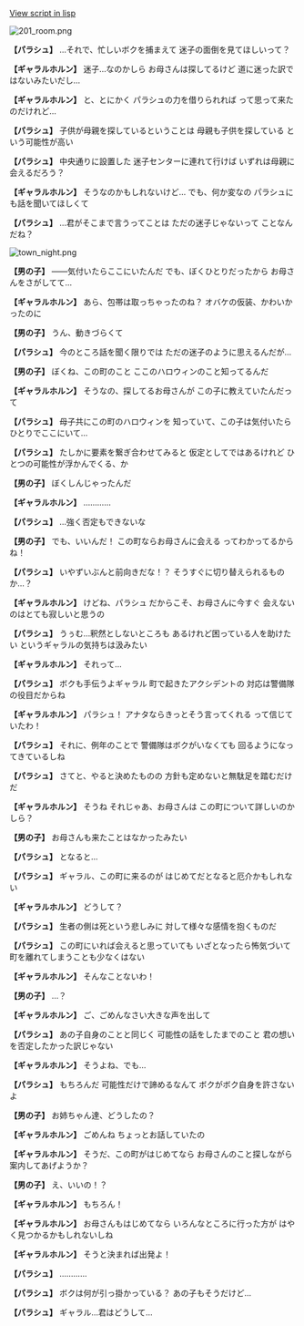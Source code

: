 [View script in lisp](../scripts/202210131.txt)

![201_room.png](../images/backgrounds/201_room.png)

**【パラシュ】**
…それで、忙しいボクを捕まえて
迷子の面倒を見てほしいって？

**【ギャラルホルン】**
迷子…なのかしら
お母さんは探してるけど
道に迷った訳ではないみたいだし…

**【ギャラルホルン】**
と、とにかく
パラシュの力を借りられれば
って思って来たのだけれど…

**【パラシュ】**
子供が母親を探しているということは
母親も子供を探している
という可能性が高い

**【パラシュ】**
中央通りに設置した
迷子センターに連れて行けば
いずれは母親に会えるだろう？

**【ギャラルホルン】**
そうなのかもしれないけど…
でも、何か変なの
パラシュにも話を聞いてほしくて

**【パラシュ】**
…君がそこまで言うってことは
ただの迷子じゃないって
ことなんだね？

![town_night.png](../images/backgrounds/town_night.png)

**【男の子】**
――気付いたらここにいたんだ
でも、ぼくひとりだったから
お母さんをさがしてて…

**【ギャラルホルン】**
あら、包帯は取っちゃったのね？
オバケの仮装、かわいかったのに

**【男の子】**
うん、動きづらくて

**【パラシュ】**
今のところ話を聞く限りでは
ただの迷子のように思えるんだが…

**【男の子】**
ぼくね、この町のこと
ここのハロウィンのこと知ってるんだ

**【ギャラルホルン】**
そうなの、探してるお母さんが
この子に教えていたんだって

**【パラシュ】**
母子共にこの町のハロウィンを
知っていて、この子は気付いたら
ひとりでここにいて…

**【パラシュ】**
たしかに要素を繋ぎ合わせてみると
仮定としてではあるけれど
ひとつの可能性が浮かんでくる、か

**【男の子】**
ぼくしんじゃったんだ

**【ギャラルホルン】**
…………

**【パラシュ】**
…強く否定もできないな

**【男の子】**
でも、いいんだ！
この町ならお母さんに会える
ってわかってるからね！

**【パラシュ】**
いやずいぶんと前向きだな！？
そうすぐに切り替えられるものか…？

**【ギャラルホルン】**
けどね、パラシュ
だからこそ、お母さんに今すぐ
会えないのはとても寂しいと思うの

**【パラシュ】**
うぅむ…釈然としないところも
あるけれど困っている人を助けたい
というギャラルの気持ちは汲みたい

**【ギャラルホルン】**
それって…

**【パラシュ】**
ボクも手伝うよギャラル
町で起きたアクシデントの
対応は警備隊の役目だからね

**【ギャラルホルン】**
パラシュ！
アナタならきっとそう言ってくれる
って信じていたわ！

**【パラシュ】**
それに、例年のことで
警備隊はボクがいなくても
回るようになってきているしね

**【パラシュ】**
さてと、やると決めたものの
方針も定めないと無駄足を踏むだけだ

**【ギャラルホルン】**
そうね
それじゃあ、お母さんは
この町について詳しいのかしら？

**【男の子】**
お母さんも来たことはなかったみたい

**【パラシュ】**
となると…

**【パラシュ】**
ギャラル、この町に来るのが
はじめてだとなると厄介かもしれない

**【ギャラルホルン】**
どうして？

**【パラシュ】**
生者の側は死という悲しみに
対して様々な感情を抱くものだ

**【パラシュ】**
この町にいれば会えると思っていても
いざとなったら怖気づいて
町を離れてしまうことも少なくはない

**【ギャラルホルン】**
そんなことないわ！

**【男の子】**
…？

**【ギャラルホルン】**
ご、ごめんなさい大きな声を出して

**【パラシュ】**
あの子自身のことと同じく
可能性の話をしたまでのこと
君の想いを否定したかった訳じゃない

**【ギャラルホルン】**
そうよね、でも…

**【パラシュ】**
もちろんだ
可能性だけで諦めるなんて
ボクがボク自身を許さないよ

**【男の子】**
お姉ちゃん達、どうしたの？

**【ギャラルホルン】**
ごめんね
ちょっとお話していたの

**【ギャラルホルン】**
そうだ、この町がはじめてなら
お母さんのこと探しながら
案内してあげようか？

**【男の子】**
え、いいの！？

**【ギャラルホルン】**
もちろん！

**【ギャラルホルン】**
お母さんもはじめてなら
いろんなところに行った方が
はやく見つかるかもしれないしね

**【ギャラルホルン】**
そうと決まれば出発よ！

**【パラシュ】**
…………

**【パラシュ】**
ボクは何が引っ掛かっている？
あの子もそうだけど…

**【パラシュ】**
ギャラル…君はどうして…
